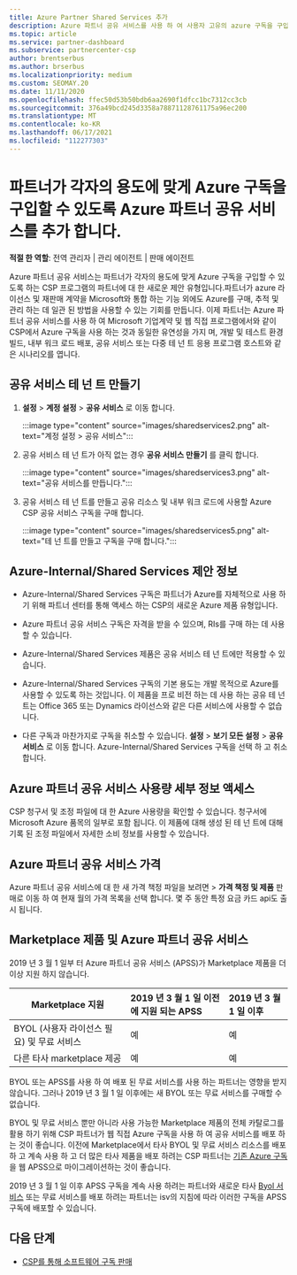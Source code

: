 ```yaml
---
title: Azure Partner Shared Services 추가
description: Azure 파트너 공유 서비스를 사용 하 여 사용자 고유의 azure 구독을 구입 하 고 Azure 구매, 추적 및 관리를 위한 통일 된 방법을 사용 합니다.
ms.topic: article
ms.service: partner-dashboard
ms.subservice: partnercenter-csp
author: brentserbus
ms.author: brserbus
ms.localizationpriority: medium
ms.custom: SEOMAY.20
ms.date: 11/11/2020
ms.openlocfilehash: ffec50d53b50bdb6aa2690f1dfcc1bc7312cc3cb
ms.sourcegitcommit: 376a49bcd245d3358a78871128761175a96ec200
ms.translationtype: MT
ms.contentlocale: ko-KR
ms.lasthandoff: 06/17/2021
ms.locfileid: "112277303"
---
```

# <a name="add-azure-partner-shared-services-so-partners-can-buy-azure-subscriptions-for-their-own-use"></a>파트너가 각자의 용도에 맞게 Azure 구독을 구입할 수 있도록 Azure 파트너 공유 서비스를 추가 합니다.

**적절 한 역할**: 전역 관리자 | 관리 에이전트 | 판매 에이전트

Azure 파트너 공유 서비스는 파트너가 각자의 용도에 맞게 Azure 구독을 구입할 수 있도록 하는 CSP 프로그램의 파트너에 대 한 새로운 제안 유형입니다.파트너가 azure 라이선스 및 재판매 계약을 Microsoft와 통합 하는 기능 외에도 Azure를 구매, 추적 및 관리 하는 데 일관 된 방법을 사용할 수 있는 기회를 만듭니다. 이제 파트너는 Azure 파트너 공유 서비스를 사용 하 여 Microsoft 기업계약 및 웹 직접 프로그램에서와 같이 CSP에서 Azure 구독을 사용 하는 것과 동일한 유연성을 가지 며, 개발 및 테스트 환경 빌드, 내부 워크 로드 배포, 공유 서비스 또는 다중 테 넌 트 응용 프로그램 호스트와 같은 시나리오를 엽니다.  

## <a name="create-the-shared-services-tenant"></a>공유 서비스 테 넌 트 만들기

1. **설정**  >  **계정 설정**  >  **공유 서비스** 로 이동 합니다.

   :::image type="content" source="images/sharedservices2.png" alt-text="계정 설정 > 공유 서비스":::

2. 공유 서비스 테 넌 트가 아직 없는 경우 **공유 서비스 만들기** 를 클릭 합니다.

   :::image type="content" source="images/sharedservices3.png" alt-text="공유 서비스를 만듭니다.":::

3. 공유 서비스 테 넌 트를 만들고 공유 리소스 및 내부 워크 로드에 사용할 Azure CSP 공유 서비스 구독을 구매 합니다.

   :::image type="content" source="images/sharedservices5.png" alt-text="테 넌 트를 만들고 구독을 구매 합니다.":::

## <a name="about-the-azure--internalshared-services-offer"></a>Azure-Internal/Shared Services 제안 정보

- Azure-Internal/Shared Services 구독은 파트너가 Azure를 자체적으로 사용 하기 위해 파트너 센터를 통해 액세스 하는 CSP의 새로운 Azure 제품 유형입니다.

- Azure 파트너 공유 서비스 구독은 자격을 받을 수 있으며, RIs를 구매 하는 데 사용할 수 있습니다.

- Azure-Internal/Shared Services 제품은 공유 서비스 테 넌 트에만 적용할 수 있습니다.

- Azure-Internal/Shared Services 구독의 기본 용도는 개발 목적으로 Azure를 사용할 수 있도록 하는 것입니다. 이 제품을 프로 비전 하는 데 사용 하는 공유 테 넌 트는 Office 365 또는 Dynamics 라이선스와 같은 다른 서비스에 사용할 수 없습니다.

- 다른 구독과 마찬가지로 구독을 취소할 수 있습니다. **설정**  >  **보기 모든 설정**  >  **공유 서비스** 로 이동 합니다. Azure-Internal/Shared Services 구독을 선택 하 고 취소 합니다.

## <a name="accessing-azure-partner-shared-services-consumption-details"></a>Azure 파트너 공유 서비스 사용량 세부 정보 액세스

CSP 청구서 및 조정 파일에 대 한 Azure 사용량을 확인할 수 있습니다. 청구서에 Microsoft Azure 품목의 일부로 포함 됩니다. 이 제품에 대해 생성 된 테 넌 트에 대해 기록 된 조정 파일에서 자세한 소비 정보를 사용할 수 있습니다.

## <a name="azure-partner-shared-services-pricing"></a>Azure 파트너 공유 서비스 가격

Azure 파트너 공유 서비스에 대 한 새 가격 책정 파일을 보려면   >  **가격 책정 및 제품** 판매로 이동 하 여 현재 월의 가격 목록을 선택 합니다. 몇 주 동안 특정 요금 카드 api도 출시 됩니다.

## <a name="marketplace-offers-and-azure-partner-shared-services"></a>Marketplace 제품 및 Azure 파트너 공유 서비스

2019 년 3 월 1 일부 터 Azure 파트너 공유 서비스 (APSS)가 Marketplace 제품을 더 이상 지원 하지 않습니다.

|**Marketplace 지원**   |**2019 년 3 월 1 일 이전에 지원 되는 APSS**|**2019 년 3 월 1 일 이후**|
|---------------------------|:----------------------------|:-------------------|
|BYOL (사용자 라이선스 필요) 및 무료 서비스   | 예   | 예|
|다른 타사 marketplace 제공   | 예   |예|

BYOL 또는 APSS를 사용 하 여 배포 된 무료 서비스를 사용 하는 파트너는 영향을 받지 않습니다. 그러나 2019 년 3 월 1 일 이후에는 새 BYOL 또는 무료 서비스를 구매할 수 없습니다.

BYOL 및 무료 서비스 뿐만 아니라 사용 가능한 Marketplace 제품의 전체 카탈로그를 활용 하기 위해 CSP 파트너가 웹 직접 Azure 구독을 사용 하 여 공유 서비스를 배포 하는 것이 좋습니다.  이전에 Marketplace에서 타사 BYOL 및 무료 서비스 리소스를 배포 하 고 계속 사용 하 고 더 많은 타사 제품을 배포 하려는 CSP 파트너는 [기존 Azure 구독](/azure/cloud-solution-provider/migration/migration#migrating-existing-azure-subscriptions)을 웹 APSS으로 마이그레이션하는 것이 좋습니다.

2019 년 3 월 1 일 이후 APSS 구독을 계속 사용 하려는 파트너와 새로운 타사 [Byol 서비스](https://azuremarketplace.microsoft.com/marketplace/apps?filters=byol) 또는 무료 서비스를 배포 하려는 파트너는 isv의 지침에 따라 이러한 구독을 APSS 구독에 배포할 수 있습니다.

## <a name="next-steps"></a>다음 단계

- [CSP를 통해 소프트웨어 구독 판매](csp-software-subscriptions.md)